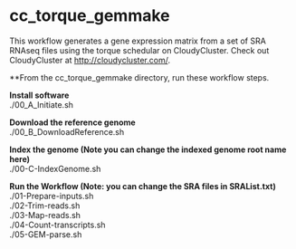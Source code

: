 # cc_torque_gemmake
This workflow generates a gene expression matrix from a set of SRA RNAseq files using the torque schedular on CloudyCluster.  Check out CloudyCluster at http://cloudycluster.com/.

**From the cc_torque_gemmake directory, run these workflow steps.

**Install software** \
./00_A_Initiate.sh

**Download the reference genome** \
./00_B_DownloadReference.sh

**Index the genome (Note you can change the indexed genome root name here)** \
./00-C-IndexGenome.sh

**Run the Workflow (Note: you can change the SRA files in SRAList.txt)**
./01-Prepare-inputs.sh \
./02-Trim-reads.sh \
./03-Map-reads.sh \
./04-Count-transcripts.sh \
./05-GEM-parse.sh
